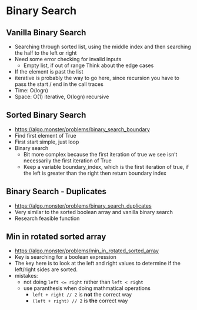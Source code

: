 # Binary Search

## Vanilla Binary Search

- Searching through sorted list, using the middle index and then searching the half to the left or right
- Need some error checking for invalid inputs
    - Empty list, if out of range
Think about the edge cases
- If the element is past the list
- iterative is probably the way to go here, since recursion you have to pass the start / end in the call traces
- Time: O(logn)
- Space: O(1) iterative, O(logn) recursive

## Sorted Binary Search

- https://algo.monster/problems/binary_search_boundary 
- Find first element of True
- First start simple, just loop
- Binary search
    - Bit more complex because the first iteration of true we see isn’t necessarily the first iteration of True
    - Keep a variable boundary_index, which is the first iteration of true, if the left is greater than the right then return boundary index

## Binary Search - Duplicates
- https://algo.monster/problems/binary_search_duplicates
- Very similar to the sorted boolean array and vanilla binary search
- Research feasible function

## Min in rotated sorted array
- https://algo.monster/problems/min_in_rotated_sorted_array
- Key is searching for a boolean expression
- The key here is to look at the left and right values to determine if the left/right sides are sorted.
- mistakes:
    - not doing `left <= right` rather than `left < right`
    - use paranthesis when doing mathmatical operations
        - `left + right // 2` is **not** the correct way
        - `(left + right) // 2` is **the** correct way